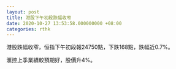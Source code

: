 ```yaml
---
layout: post
title: 港股下午初段跌幅收窄
date: 2020-10-27 13:53:58.000000000 +08:00
categories: rthk
---
```


港股跌幅收窄，恒指下午初段報24750點，下跌168點，跌幅近0.7%。

滙控上季業績較預期好，股價升4%。
